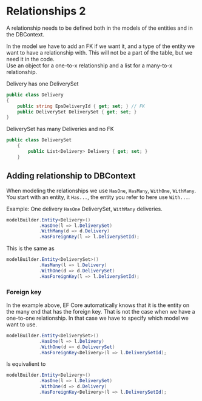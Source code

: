 # Relationships 2

A relationship needs to be defined both in the models of the entities and in the DBContext.

In the model we have to add an FK if we want it, and a type of the entity we want to have a relationship with. This will not be a part of the table, but we need it in the code.\
Use an object for a one-to-x relationship and a list for a many-to-x relationship.

Delivery has one DeliverySet
```C#
public class Delivery
{
	public string EpsDeliveryId { get; set; } // FK
	public DeliverySet DeliverySet { get; set; }
}
```

DeliverySet has many Deliveries and no FK
```C#
public class DeliverySet
	{
		public List<Delivery> Delivery { get; set; }
	}
```

## Adding relationship to DBContext

When modeling the relationships we use `HasOne`, `HasMany`, `WithOne`, `WithMany`.\
You start with an entity, it `Has...`, the entity you refer to here use `With...`.

Example: One delivery `HasOne` DeliverySet, `WithMany` deliveries.
```C#
modelBuilder.Entity<Delivery>()
			.HasOne(l => l.DeliverySet)
			.WithMany(d => d.Delivery)
			.HasForeignKey(l => l.DeliverySetId);
```

This is the same as
```C#
modelBuilder.Entity<DeliverySet>()
			.HasMany(l => l.Delivery)
			.WithOne(d => d.DeliverySet)
			.HasForeignKey(l => l.DeliverySetId);
```

### Foreign key

In the example above, EF Core automatically knows that it is the entity on the many end that has the foreign key. That is not the case when we have a one-to-one relationship. In that case we have to specify which model we want to use.

```C#
modelBuilder.Entity<DeliverySet>()
			.HasOne(l => l.Delivery)
			.WithOne(d => d.DeliverySet)
			.HasForeignKey<Delivery>(l => l.DeliverySetId);
```
Is equivalient to
```C#
modelBuilder.Entity<Delivery>()
			.HasOne(l => l.DeliverySet)
			.WithOne(d => d.Delivery)
			.HasForeignKey<Delivery>(l => l.DeliverySetId);
```